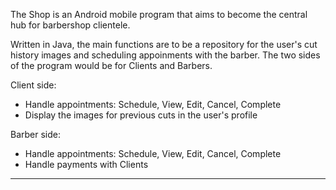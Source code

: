 The Shop is an Android mobile program that aims to become the central hub for barbershop clientele. 

Written in Java, the main functions are to be a repository for the user's cut history images and scheduling appoinments with the barber. The two sides of the program would be for Clients and Barbers.

Client side:
- Handle appointments: Schedule, View, Edit, Cancel, Complete
- Display the images for previous cuts in the user's profile

Barber side:
- Handle appointments: Schedule, View, Edit, Cancel, Complete
- Handle payments with Clients

***

